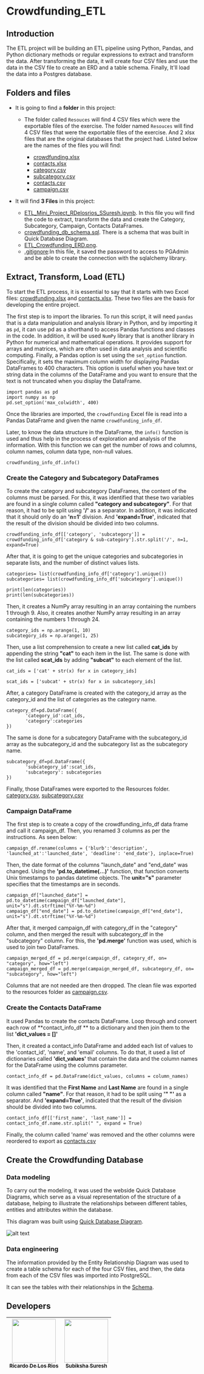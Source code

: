 # Crowdfunding_ETL

## Introduction

The ETL project will be building an ETL pipeline using Python, Pandas, and Python dictionary methods or regular expressions to extract and transform the data. After transforming the data, it will create four CSV files and use the data in the CSV file to create an ERD and a table schema. Finally, It'll load the data into a Postgres database.

## Folders and files

* It is going to find a **folder** in this project:

   * The folder called `Resouces` will find 4 CSV files which were the exportable files of the exercise. The folder named `Resouces` will find 4 CSV files that were the exportable files of the exercise. And 2 xlsx files that are the original databases that the project had. Listed below are the names of the files you will find:

      * [crowdfunding.xlsx](https://github.com/Subiksha-SS/Crowdfunding_ETL/tree/main/Resources)
      * [contacts.xlsx](https://github.com/Subiksha-SS/Crowdfunding_ETL/tree/main/Resources)
      * [category.csv](https://github.com/Subiksha-SS/Crowdfunding_ETL/tree/main/Resources)
      * [subcategory.csv](https://github.com/Subiksha-SS/Crowdfunding_ETL/tree/main/Resources)
      * [contacts.csv](https://github.com/Subiksha-SS/Crowdfunding_ETL/tree/main/Resources)
      * [campaign.csv](https://github.com/Subiksha-SS/Crowdfunding_ETL/tree/main/Resources)
    
* It will find **3 Files** in this project:
  
    * [ETL_Mini_Project_RDelosrios_SSuresh.ipynb](https://github.com/Subiksha-SS/Crowdfunding_ETL/blob/main/ETL_Mini_Project_RDelosrios_SSuresh.ipynb). In this file you will find the code to extract, transform the data and create the Category, Subcategory, Campaign, Contacts DataFrames.
    * [crowdfunding_db_schema.sql](). There is a schema that was built in Quick Database Diagram.
    * [ETL_Crowdfunding_ERD.png]().
    * [.gitignore](https://github.com/Subiksha-SS/Crowdfunding_ETL/blob/main/.gitignore):In this file, it saved the password to access to PGAdmin and be able to create the connection with the sqlalchemy library.

## Extract, Transform, Load (ETL) 

To start the ETL process, it is essential to say that it starts with two Excel files: [crowdfunding.xlsx](https://github.com/Subiksha-SS/Crowdfunding_ETL/tree/main/Resources) and [contacts.xlsx](https://github.com/Subiksha-SS/Crowdfunding_ETL/tree/main/Resources). These two files are the basis for developing the entire project.

The first step is to import the libraries. To run this script, it will need `pandas` that is a data manipulation and analysis library in Python, and by importing it as `pd`, it can use pd as a shorthand to access Pandas functions and classes in the code. In addition, it will be used `NumPy` library that is another library in Python for numerical and mathematical operations. It provides support for arrays and matrices, which are often used in data analysis and scientific computing.
Finally, a Pandas option is set using the `set_option` function. Specifically, it sets the maximum column width for displaying Pandas DataFrames to 400 characters. This option is useful when you have text or string data in the columns of the DataFrame and you want to ensure that the text is not truncated when you display the DataFrame.

```
import pandas as pd
import numpy as np
pd.set_option('max_colwidth', 400)
```
Once the libraries are imported, the `crowdfunding` Excel file is read into a Pandas DataFrame and given the name `crowdfunding_info_df`.

Later, to know the data structure in the DataFrame, the `info()` function is used and thus help in the process of exploration and analysis of the information. With this function we can get the number of rows and columns, column names, column data type, non-null values.

```
crowdfunding_info_df.info()
```
### Create the Category and Subcategory DataFrames

To create the category and subcategory DataFrames, the content of the columns must be parsed. For this, it was identified that these two variables are found in a single column called **"category and subcategory"**. For that reason, it had to be split using **'/'** as a separator. In addition, it was indicated that it should only do an **'n=1'** division. And **'expand=True'**, indicated that the result of the division should be divided into two columns.

```
crowdfunding_info_df[['category', 'subcategory']] = crowdfunding_info_df['category & sub-category'].str.split('/', n=1, expand=True)
```
After that, it is going to get the unique categories and subcategories in separate lists, and the number of distinct values lists.

```
categories= list(crowdfunding_info_df['category'].unique())
subcategories= list(crowdfunding_info_df['subcategory'].unique())
```

```
print(len(categories))
print(len(subcategories))
```

Then, it creates a NumPy array resulting in an array containing the numbers 1 through 9. Also, it creates another NumPy array resulting in an array containing the numbers 1 through 24.

```
category_ids = np.arange(1, 10)
subcategory_ids = np.arange(1, 25)
```
Then, use a list comprehension to create a new list called **cat_ids** by appending the string **"cat"** to each item in the list. The same is done with the list called **scat_ids** by adding **"subcat"** to each element of the list.

```
cat_ids = ['cat' + str(x) for x in category_ids] 
```
```
scat_ids = ['subcat' + str(x) for x in subcategory_ids]
```
After, a category DataFrame is created with the category_id array as the category_id and the list of categories as the category name.

```
category_df=pd.DataFrame({
       'category_id':cat_ids,
       'category':categories
})
```
The same is done for a subcategory DataFrame with the subcategory_id array as the subcategory_id and the subcategory list as the subcategory name.
```
subcategory_df=pd.DataFrame({
       'subcategory_id':scat_ids,
       'subcategory': subcategories
})
```
Finally, those DataFrames were exported to the Resources folder. [category.csv](https://github.com/Subiksha-SS/Crowdfunding_ETL/tree/main/Resources), [subcategory.csv](https://github.com/Subiksha-SS/Crowdfunding_ETL/tree/main/Resources)

### Campaign DataFrame

The first step is to create a copy of the crowdfunding_info_df data frame and call it campaign_df. Then, you renamed 3 columns as per the instructions. As seen below:
```
campaign_df.rename(columns = {'blurb':'description', 'launched_at':'launched_date', 'deadline': 'end_date'}, inplace=True)
```
Then, the date format of the columns "launch_date" and "end_date" was changed. Using the **'pd.to_datetime(...)'** function, that function converts Unix timestamps to pandas datetime objects. The **unit="s"** parameter specifies that the timestamps are in seconds.
```
campaign_df["launched_date"] = pd.to_datetime(campaign_df["launched_date"], unit="s").dt.strftime("%Y-%m-%d")
campaign_df["end_date"] = pd.to_datetime(campaign_df["end_date"], unit="s").dt.strftime("%Y-%m-%d")
```
After that, it merged campaign_df with category_df in the "category" column, and then merged the result with subcategory_df in the "subcategory" column. For this, the **'pd.merge'** function was used, which is used to join two DataFrames.

```
campaign_merged_df = pd.merge(campaign_df, category_df, on= "category", how="left")
campaign_merged_df = pd.merge(campaign_merged_df, subcategory_df, on= "subcategory", how="left")
```
Columns that are not needed are then dropped. The clean file was exported to the resources folder as [campaign.csv](https://github.com/Subiksha-SS/Crowdfunding_ETL/tree/main/Resources).

### Create the Contacts DataFrame
It used Pandas to create the contacts DataFrame.
Loop through and convert each row of **contact_info_df ** to a dictionary and then join them to the list **'dict_values = []'**

Then, it created a contact_info DataFrame and added each list of values to the 'contact_id', 'name', and 'email' columns. To do that, it used a list of dictionaries called **'dict_values'** that contain the data and the column names for the DataFrame using the columns parameter.
```
contact_info_df = pd.DataFrame(dict_values, columns = column_names)
```
It was identified that the **First Name** and **Last Name** are found in a single column called **"name"**. For that reason, it had to be split using **'" "'** as a separator.  And **'expand=True'**, indicated that the result of the division should be divided into two columns.

```
contact_info_df[['first_name', 'last_name']] = contact_info_df.name.str.split(" ", expand = True)
```
Finally, the column called 'name' was removed and the other columns were reordered to export as [contacts.csv](https://github.com/Subiksha-SS/Crowdfunding_ETL/tree/main/Resources)

## Create the Crowdfunding Database

### Data modeling

To carry out the modeling, it was used the webside Quick Database Diagrams, which serve as a visual representation of the structure of a database, helping to illustrate the relationships between different tables, entities and attributes within the database. 

This diagram was built using [Quick Database Diagram](https://www.quickdatabasediagrams.com/).

![alt text]()

### Data engineering

The information provided by the Entity Relationship Diagram was used to create a table schema for each of the four CSV files, and then, the data from each of the CSV files was imported into PostgreSQL.

It can see the tables with their relationships in the [Schema]().

## Developers

| [<img src="https://avatars.githubusercontent.com/u/133066908?v=4" width=115><br><sub>Ricardo De Los Rios</sub>](https://github.com/ricardodelosrios) | [<img src="https://avatars.githubusercontent.com/u/118707567?v=4" width=115><br><sub>Subiksha Suresh</sub>](https://github.com/Subiksha-SS) |
| :---: | :---: |



